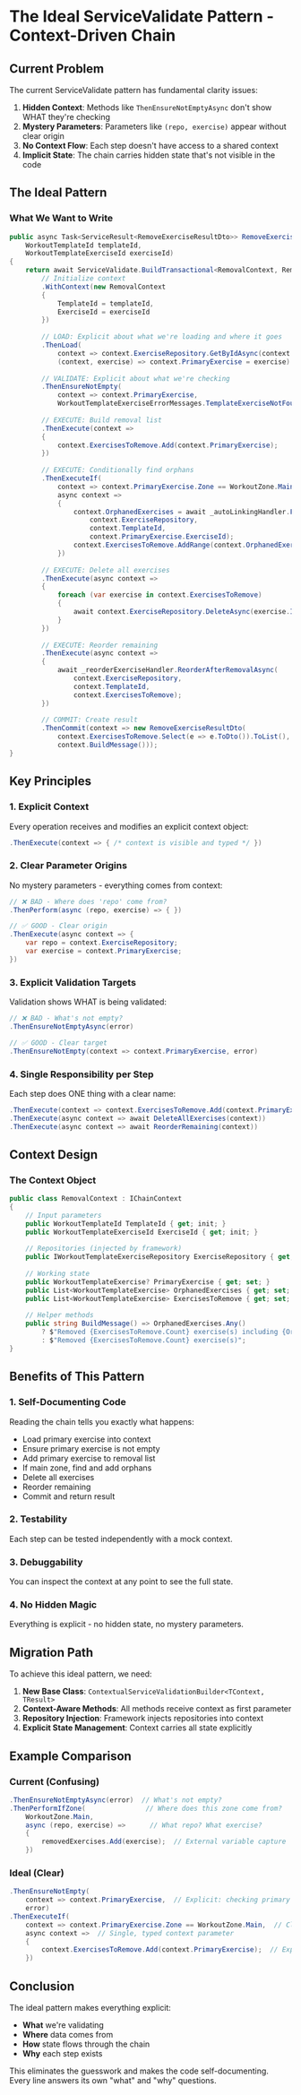 # The Ideal ServiceValidate Pattern - Context-Driven Chain

## Current Problem

The current ServiceValidate pattern has fundamental clarity issues:

1. **Hidden Context**: Methods like `ThenEnsureNotEmptyAsync` don't show WHAT they're checking
2. **Mystery Parameters**: Parameters like `(repo, exercise)` appear without clear origin
3. **No Context Flow**: Each step doesn't have access to a shared context
4. **Implicit State**: The chain carries hidden state that's not visible in the code

## The Ideal Pattern

### What We Want to Write

```csharp
public async Task<ServiceResult<RemoveExerciseResultDto>> RemoveExerciseAsync(
    WorkoutTemplateId templateId, 
    WorkoutTemplateExerciseId exerciseId)
{
    return await ServiceValidate.BuildTransactional<RemovalContext, RemoveExerciseResultDto>(_unitOfWorkProvider)
        // Initialize context
        .WithContext(new RemovalContext 
        { 
            TemplateId = templateId,
            ExerciseId = exerciseId 
        })
        
        // LOAD: Explicit about what we're loading and where it goes
        .ThenLoad(
            context => context.ExerciseRepository.GetByIdAsync(context.ExerciseId),
            (context, exercise) => context.PrimaryExercise = exercise)
        
        // VALIDATE: Explicit about what we're checking
        .ThenEnsureNotEmpty(
            context => context.PrimaryExercise,
            WorkoutTemplateExerciseErrorMessages.TemplateExerciseNotFound)
        
        // EXECUTE: Build removal list
        .ThenExecute(context => 
        {
            context.ExercisesToRemove.Add(context.PrimaryExercise);
        })
        
        // EXECUTE: Conditionally find orphans
        .ThenExecuteIf(
            context => context.PrimaryExercise.Zone == WorkoutZone.Main,
            async context => 
            {
                context.OrphanedExercises = await _autoLinkingHandler.FindOrphanedExercisesAsync(
                    context.ExerciseRepository, 
                    context.TemplateId, 
                    context.PrimaryExercise.ExerciseId);
                context.ExercisesToRemove.AddRange(context.OrphanedExercises);
            })
        
        // EXECUTE: Delete all exercises
        .ThenExecute(async context => 
        {
            foreach (var exercise in context.ExercisesToRemove)
            {
                await context.ExerciseRepository.DeleteAsync(exercise.Id);
            }
        })
        
        // EXECUTE: Reorder remaining
        .ThenExecute(async context => 
        {
            await _reorderExerciseHandler.ReorderAfterRemovalAsync(
                context.ExerciseRepository, 
                context.TemplateId, 
                context.ExercisesToRemove);
        })
        
        // COMMIT: Create result
        .ThenCommit(context => new RemoveExerciseResultDto(
            context.ExercisesToRemove.Select(e => e.ToDto()).ToList(),
            context.BuildMessage()));
}
```

## Key Principles

### 1. Explicit Context
Every operation receives and modifies an explicit context object:
```csharp
.ThenExecute(context => { /* context is visible and typed */ })
```

### 2. Clear Parameter Origins
No mystery parameters - everything comes from context:
```csharp
// ❌ BAD - Where does 'repo' come from?
.ThenPerform(async (repo, exercise) => { })

// ✅ GOOD - Clear origin
.ThenExecute(async context => {
    var repo = context.ExerciseRepository;
    var exercise = context.PrimaryExercise;
})
```

### 3. Explicit Validation Targets
Validation shows WHAT is being validated:
```csharp
// ❌ BAD - What's not empty?
.ThenEnsureNotEmptyAsync(error)

// ✅ GOOD - Clear target
.ThenEnsureNotEmpty(context => context.PrimaryExercise, error)
```

### 4. Single Responsibility per Step
Each step does ONE thing with a clear name:
```csharp
.ThenExecute(context => context.ExercisesToRemove.Add(context.PrimaryExercise))
.ThenExecute(async context => await DeleteAllExercises(context))
.ThenExecute(async context => await ReorderRemaining(context))
```

## Context Design

### The Context Object
```csharp
public class RemovalContext : IChainContext
{
    // Input parameters
    public WorkoutTemplateId TemplateId { get; init; }
    public WorkoutTemplateExerciseId ExerciseId { get; init; }
    
    // Repositories (injected by framework)
    public IWorkoutTemplateExerciseRepository ExerciseRepository { get; set; }
    
    // Working state
    public WorkoutTemplateExercise? PrimaryExercise { get; set; }
    public List<WorkoutTemplateExercise> OrphanedExercises { get; set; } = new();
    public List<WorkoutTemplateExercise> ExercisesToRemove { get; set; } = new();
    
    // Helper methods
    public string BuildMessage() => OrphanedExercises.Any()
        ? $"Removed {ExercisesToRemove.Count} exercise(s) including {OrphanedExercises.Count} orphaned"
        : $"Removed {ExercisesToRemove.Count} exercise(s)";
}
```

## Benefits of This Pattern

### 1. Self-Documenting Code
Reading the chain tells you exactly what happens:
- Load primary exercise into context
- Ensure primary exercise is not empty
- Add primary exercise to removal list
- If main zone, find and add orphans
- Delete all exercises
- Reorder remaining
- Commit and return result

### 2. Testability
Each step can be tested independently with a mock context.

### 3. Debuggability
You can inspect the context at any point to see the full state.

### 4. No Hidden Magic
Everything is explicit - no hidden state, no mystery parameters.

## Migration Path

To achieve this ideal pattern, we need:

1. **New Base Class**: `ContextualServiceValidationBuilder<TContext, TResult>`
2. **Context-Aware Methods**: All methods receive context as first parameter
3. **Repository Injection**: Framework injects repositories into context
4. **Explicit State Management**: Context carries all state explicitly

## Example Comparison

### Current (Confusing)
```csharp
.ThenEnsureNotEmptyAsync(error)  // What's not empty?
.ThenPerformIfZone(               // Where does this zone come from?
    WorkoutZone.Main,
    async (repo, exercise) =>      // What repo? What exercise?
    {
        removedExercises.Add(exercise);  // External variable capture
    })
```

### Ideal (Clear)
```csharp
.ThenEnsureNotEmpty(
    context => context.PrimaryExercise,  // Explicit: checking primary exercise
    error)
.ThenExecuteIf(
    context => context.PrimaryExercise.Zone == WorkoutZone.Main,  // Clear condition
    async context =>  // Single, typed context parameter
    {
        context.ExercisesToRemove.Add(context.PrimaryExercise);  // Explicit state
    })
```

## Conclusion

The ideal pattern makes everything explicit:
- **What** we're validating
- **Where** data comes from
- **How** state flows through the chain
- **Why** each step exists

This eliminates the guesswork and makes the code self-documenting. Every line answers its own "what" and "why" questions.
